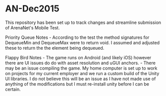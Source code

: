# AN-Dec2015

This repository has been set up to track changes and streamline submission of ArenaNet's Mobile Test.

Priority Queue Notes
	- According to the test the method signatures for DequeueMin and DequeueMax were to return void. I assumed and adjusted these to return the the element being dequeued.
	
Flappy Bird Notes
	- The game runs on Android (and likely iOS) however there are UI issues do do with asset resolution and uGUI anchors.
	- There may be an issue compiling the game. My home computer is set up to work on projects for my current employer and we run a custom build of the Unity UI libraries. I do not believe this will be an issue as I have not made use of anything of the modifications but I must re-install unity before I can be certain.